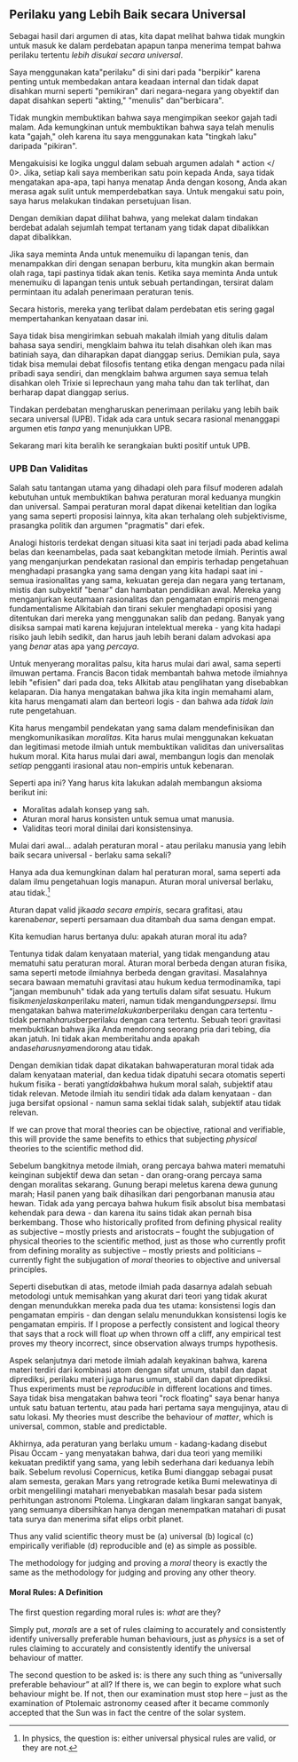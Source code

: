 ## Perilaku yang Lebih Baik secara Universal

Sebagai hasil dari argumen di atas, kita dapat melihat bahwa tidak mungkin untuk masuk ke dalam perdebatan apapun tanpa menerima tempat bahwa perilaku tertentu *lebih disukai secara universal*.

Saya menggunakan kata"perilaku" di sini dari pada "berpikir" karena penting untuk membedakan antara keadaan internal dan tidak dapat disahkan murni seperti "pemikiran" dari negara-negara yang obyektif dan dapat disahkan seperti "akting," "menulis" dan"berbicara".

Tidak mungkin membuktikan bahwa saya mengimpikan seekor gajah tadi malam. Ada kemungkinan untuk membuktikan bahwa saya telah menulis kata "gajah," oleh karena itu saya menggunakan kata "tingkah laku" daripada "pikiran".

Mengakuisisi ke logika unggul dalam sebuah argumen adalah * action </ 0>. Jika, setiap kali saya memberikan satu poin kepada Anda, saya tidak mengatakan apa-apa, tapi hanya menatap Anda dengan kosong, Anda akan merasa agak sulit untuk memperdebatkan saya. Untuk mengakui satu poin, saya harus melakukan tindakan persetujuan lisan.</p> 

Dengan demikian dapat dilihat bahwa, yang melekat dalam tindakan berdebat adalah sejumlah tempat tertanam yang tidak dapat dibalikkan dapat dibalikkan.

Jika saya meminta Anda untuk menemuiku di lapangan tenis, dan menampakkan diri dengan senapan berburu, kita mungkin akan bermain olah raga, tapi pastinya tidak akan tenis. Ketika saya meminta Anda untuk menemuiku di lapangan tenis untuk sebuah pertandingan, tersirat dalam permintaan itu adalah penerimaan peraturan tenis.

Secara historis, mereka yang terlibat dalam perdebatan etis sering gagal mempertahankan kenyataan dasar ini.

Saya tidak bisa mengirimkan sebuah makalah ilmiah yang ditulis dalam bahasa saya sendiri, mengklaim bahwa itu telah disahkan oleh ikan mas batiniah saya, dan diharapkan dapat dianggap serius. Demikian pula, saya tidak bisa memulai debat filosofis tentang etika dengan mengacu pada nilai pribadi saya sendiri, dan mengklaim bahwa argumen saya semua telah disahkan oleh Trixie si leprechaun yang maha tahu dan tak terlihat, dan berharap dapat dianggap serius.

Tindakan perdebatan mengharuskan penerimaan perilaku yang lebih baik secara universal (UPB). Tidak ada cara untuk secara rasional menanggapi argumen etis *tanpa* yang menunjukkan UPB.

Sekarang mari kita beralih ke serangkaian bukti positif untuk UPB.

### UPB Dan Validitas

Salah satu tantangan utama yang dihadapi oleh para filsuf moderen adalah kebutuhan untuk membuktikan bahwa peraturan moral keduanya mungkin dan universal. Sampai peraturan moral dapat dikenai ketelitian dan logika yang sama seperti proposisi lainnya, kita akan terhalang oleh subjektivisme, prasangka politik dan argumen "pragmatis" dari efek.

Analogi historis terdekat dengan situasi kita saat ini terjadi pada abad kelima belas dan keenambelas, pada saat kebangkitan metode ilmiah. Perintis awal yang menganjurkan pendekatan rasional dan empiris terhadap pengetahuan menghadapi prasangka yang sama dengan yang kita hadapi saat ini - semua irasionalitas yang sama, kekuatan gereja dan negara yang tertanam, mistis dan subyektif "benar" dan hambatan pendidikan awal. Mereka yang menganjurkan keutamaan rasionalitas dan pengamatan empiris mengenai fundamentalisme Alkitabiah dan tirani sekuler menghadapi oposisi yang ditentukan dari mereka yang menggunakan salib dan pedang. Banyak yang disiksa sampai mati karena kejujuran intelektual mereka - yang kita hadapi risiko jauh lebih sedikit, dan harus jauh lebih berani dalam advokasi apa yang *benar* atas apa yang *percaya*.

Untuk menyerang moralitas palsu, kita harus mulai dari awal, sama seperti ilmuwan pertama. Francis Bacon tidak membantah bahwa metode ilmiahnya lebih "efisien" dari pada doa, teks Alkitab atau penglihatan yang disebabkan kelaparan. Dia hanya mengatakan bahwa jika kita ingin memahami alam, kita harus mengamati alam dan berteori logis - dan bahwa ada *tidak lain* rute pengetahuan.

Kita harus mengambil pendekatan yang sama dalam mendefinisikan dan mengkomunikasikan *moralitas*. Kita harus mulai menggunakan kekuatan dan legitimasi metode ilmiah untuk membuktikan validitas dan universalitas hukum moral. Kita harus mulai dari awal, membangun logis dan menolak *setiap* pengganti irasional atau non-empiris untuk kebenaran.

Seperti apa ini? Yang harus kita lakukan adalah membangun aksioma berikut ini:

- Moralitas adalah konsep yang sah.
- Aturan moral harus konsisten untuk semua umat manusia.
- Validitas teori moral dinilai dari konsistensinya.

Mulai dari awal... adalah peraturan moral - atau perilaku manusia yang lebih baik secara universal - berlaku sama sekali?

Hanya ada dua kemungkinan dalam hal peraturan moral, sama seperti ada dalam ilmu pengetahuan logis manapun. Aturan moral universal berlaku, atau tidak.[^6]

Aturan dapat valid jika*ada secara empiris*, secara grafitasi, atau karena*benar*, seperti persamaan dua ditambah dua sama dengan empat.

Kita kemudian harus bertanya dulu: apakah aturan moral itu ada?

Tentunya tidak dalam kenyataan material, yang tidak mengandung atau mematuhi satu peraturan moral. Aturan moral berbeda dengan aturan fisika, sama seperti metode ilmiahnya berbeda dengan gravitasi. Masalahnya secara bawaan mematuhi gravitasi atau hukum kedua termodinamika, tapi "jangan membunuh" tidak ada yang tertulis dalam sifat sesuatu. Hukum fisik*menjelaskan*perilaku materi, namun tidak mengandung*persepsi*. Ilmu mengatakan bahwa materi*melakukan*berperilaku dengan cara tertentu - tidak pernah*harus*berperilaku dengan cara tertentu. Sebuah teori gravitasi membuktikan bahwa jika Anda mendorong seorang pria dari tebing, dia akan jatuh. Ini tidak akan memberitahu anda apakah anda*seharusnya*mendorong atau tidak.

Dengan demikian tidak dapat dikatakan bahwaperaturan moral tidak ada dalam kenyataan material, dan kedua tidak dipatuhi secara otomatis seperti hukum fisika - berati yang*tidak*bahwa hukum moral salah, subjektif atau tidak relevan. Metode ilmiah itu sendiri tidak ada dalam kenyataan - dan juga bersifat opsional - namun sama seklai tidak salah, subjektif atau tidak relevan.

If we can prove that moral theories can be objective, rational and verifiable, this will provide the same benefits to ethics that subjecting *physical* theories to the scientific method did.

Sebelum bangkitnya metode ilmiah, orang percaya bahwa materi mematuhi keinginan subjektif dewa dan setan - dan orang-orang percaya sama dengan moralitas sekarang. Gunung berapi meletus karena dewa gunung marah; Hasil panen yang baik dihasilkan dari pengorbanan manusia atau hewan. Tidak ada yang percaya bahwa hukum fisik absolut bisa membatasi kehendak para dewa - dan karena itu sains tidak akan pernah bisa berkembang. Those who historically profited from defining physical reality as subjective – mostly priests and aristocrats – fought the subjugation of physical theories to the scientific method, just as those who currently profit from defining morality as subjective – mostly priests and politicians – currently fight the subjugation of *moral* theories to objective and universal principles.

Seperti disebutkan di atas, metode ilmiah pada dasarnya adalah sebuah metodologi untuk memisahkan yang akurat dari teori yang tidak akurat dengan menundukkan mereka pada dua tes utama: konsistensi logis dan pengamatan empiris - dan dengan selalu menundukkan konsistensi logis ke pengamatan empiris. If I propose a perfectly consistent and logical theory that says that a rock will float *up* when thrown off a cliff, any empirical test proves my theory incorrect, since observation always trumps hypothesis.

Aspek selanjutnya dari metode ilmiah adalah keyakinan bahwa, karena materi terdiri dari kombinasi atom dengan sifat umum, stabil dan dapat diprediksi, perilaku materi juga harus umum, stabil dan dapat diprediksi. Thus experiments must be *reproducible* in different locations and times. Saya tidak bisa mengatakan bahwa teori "rock floating" saya benar hanya untuk satu batuan tertentu, atau pada hari pertama saya mengujinya, atau di satu lokasi. My theories must describe the behaviour of *matter*, which is universal, common, stable and predictable.

Akhirnya, ada peraturan yang berlaku umum - kadang-kadang disebut Pisau Occam - yang menyatakan bahwa, dari dua teori yang memiliki kekuatan prediktif yang sama, yang lebih sederhana dari keduanya lebih baik. Sebelum revolusi Copernicus, ketika Bumi dianggap sebagai pusat alam semesta, gerakan Mars yang retrograde ketika Bumi melewatinya di orbit mengelilingi matahari menyebabkan masalah besar pada sistem perhitungan astronomi Ptolema. Lingkaran dalam lingkaran sangat banyak, yang semuanya dibersihkan hanya dengan menempatkan matahari di pusat tata surya dan menerima sifat elips orbit planet.

Thus any valid scientific theory must be (a) universal (b) logical (c) empirically verifiable (d) reproducible and (e) as simple as possible.

The methodology for judging and proving a *moral* theory is exactly the same as the methodology for judging and proving any other theory.

#### Moral Rules: A Definition

The first question regarding moral rules is: *what* are they?

Simply put, *morals* are a set of rules claiming to accurately and consistently identify universally preferable human behaviours, just as *physics* is a set of rules claiming to accurately and consistently identify the universal behaviour of matter.

The second question to be asked is: is there any such thing as “universally preferable behaviour” at all? If there is, we can begin to explore what such behaviour might be. If not, then our examination must stop here – just as the examination of Ptolemaic astronomy ceased after it became commonly accepted that the Sun was in fact the centre of the solar system.

[^6]: In physics, the question is: either universal physical rules are valid, or they are not.